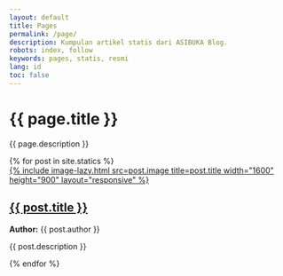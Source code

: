 ```yaml
---
layout: default
title: Pages
permalink: /page/
description: Kumpulan artikel statis dari ASIBUKA Blog.
robots: index, follow
keywords: pages, statis, resmi
lang: id
toc: false
---
```

<h1 class="main-heading" id='EmbedTitle'>{{ page.title }}</h1>
<p class='text-center hide-on-embed'>{{ page.description }}</p>
<div id='EmbedResult'></div>
<div class='hide-on-embed post-containers' itemscope itemtype="https://schema.org/ItemList">
{% for post in site.statics %}
<article class="post-container" itemscope itemtype="https://schema.org/ListItem" itemprop="itemListElement">
<meta itemprop="position" content="{{ forloop.index }}">
<div class="post-image">
<a href="{{ post.url }}" title="{{ post.title }}" itemprop="url">
{% include image-lazy.html src=post.image title=post.title width="1600" height="900" layout="responsive"
%}
</a>
</div>
<div class="post-content">
<h2>
<a href="{{ post.url }}" title="{{ post.title }}" itemprop="name">{{ post.title }}</a>
</h2>
<p class="author">
<strong>Author:</strong> <span itemprop="author" itemtype="https://schema.org/Organization" itemscope><span itemprop="name">{{ post.author }}</span></span>
</p>
<p class="summary" itemprop="description">{{ post.description }}</p>
</div>
</article>
{% endfor %}
</div>
